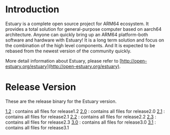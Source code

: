 # Introduction
Estuary is a complete open source project for ARM64 ecosystem. It provides a total solution for general-purpose computer based on aarch64 architecture. Anyone can quickly bring up an ARM64 platform-both software and hardware with Estuary! It is a long term solution and focus on the combination of the high level components. And It is expected to be rebased from the newest version of the community quickly.

More detail information about Estuary, please refer to [http://open-estuary.org/estuary](http://open-estuary.org/estuary).

# Release Version
These are the release binary for the Estuary version.

[1.2](ftp://117.78.41.188/releases/1.2/linux/Common/) : contains all files for release1.2
[2.0](ftp://117.78.41.188/releases/2.0/linux/Common/) : contains all files for release2.0
[2.1](ftp://117.78.41.188/releases/2.1/linux/Common/) : contains all files for release2.1
[2.2](ftp://117.78.41.188/releases/2.2/linux/Common/) : contains all files for release2.2
[2.3](ftp://117.78.41.188/releases/2.3/linux/Common/) : contains all files for release2.3
[3.0](ftp://117.78.41.188/releases/3.0/linux/Common/) : contains all files for release3.0
[3.1](ftp://117.78.41.188/releases/3.1/linux/Common/) : contains all files for release3.1
